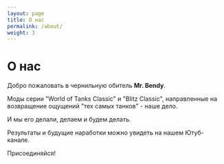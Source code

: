 ```yaml
---
layout: page
title: О нас
permalink: /about/
weight: 3
---
```


# **О нас**

<p>Добро пожаловать в чернильную обитель <strong>Mr. Bendy</strong>.<br>
<p>Моды серии "World of Tanks Classic" и "Blitz Classic", направленные на возвращение ощущений "тех самых танков" - наше дело. 
<p>И мы его делали, делаем и будем делать.
<p>Результаты и будущие наработки можно увидеть на нашем Ютуб-канале.</p>
<p>Присоединяйся!</p>
